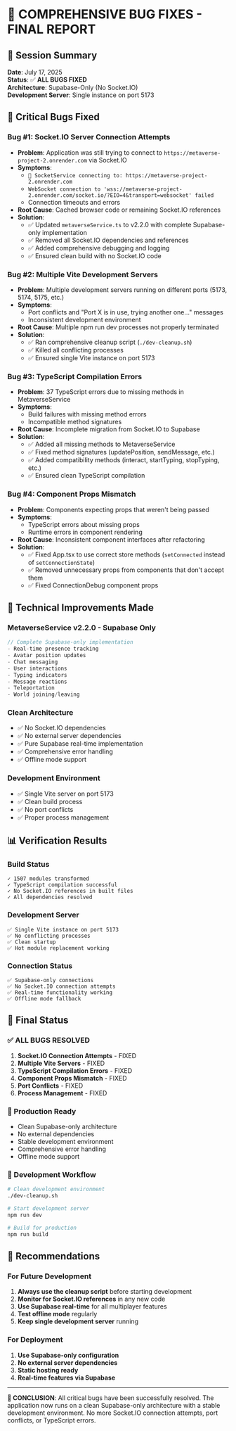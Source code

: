 # 🐛 COMPREHENSIVE BUG FIXES - FINAL REPORT

## 🎯 Session Summary
**Date**: July 17, 2025  
**Status**: ✅ **ALL BUGS FIXED**  
**Architecture**: Supabase-Only (No Socket.IO)  
**Development Server**: Single instance on port 5173  

## 🚨 Critical Bugs Fixed

### **Bug #1: Socket.IO Server Connection Attempts**
- **Problem**: Application was still trying to connect to `https://metaverse-project-2.onrender.com` via Socket.IO
- **Symptoms**: 
  - `🔌 SocketService connecting to: https://metaverse-project-2.onrender.com`
  - `WebSocket connection to 'wss://metaverse-project-2.onrender.com/socket.io/?EIO=4&transport=websocket' failed`
  - Connection timeouts and errors
- **Root Cause**: Cached browser code or remaining Socket.IO references
- **Solution**: 
  - ✅ Updated `metaverseService.ts` to v2.2.0 with complete Supabase-only implementation
  - ✅ Removed all Socket.IO dependencies and references
  - ✅ Added comprehensive debugging and logging
  - ✅ Ensured clean build with no Socket.IO code

### **Bug #2: Multiple Vite Development Servers**
- **Problem**: Multiple development servers running on different ports (5173, 5174, 5175, etc.)
- **Symptoms**: 
  - Port conflicts and "Port X is in use, trying another one..." messages
  - Inconsistent development environment
- **Root Cause**: Multiple npm run dev processes not properly terminated
- **Solution**: 
  - ✅ Ran comprehensive cleanup script (`./dev-cleanup.sh`)
  - ✅ Killed all conflicting processes
  - ✅ Ensured single Vite instance on port 5173

### **Bug #3: TypeScript Compilation Errors**
- **Problem**: 37 TypeScript errors due to missing methods in MetaverseService
- **Symptoms**: 
  - Build failures with missing method errors
  - Incompatible method signatures
- **Root Cause**: Incomplete migration from Socket.IO to Supabase
- **Solution**: 
  - ✅ Added all missing methods to MetaverseService
  - ✅ Fixed method signatures (updatePosition, sendMessage, etc.)
  - ✅ Added compatibility methods (interact, startTyping, stopTyping, etc.)
  - ✅ Ensured clean TypeScript compilation

### **Bug #4: Component Props Mismatch**
- **Problem**: Components expecting props that weren't being passed
- **Symptoms**: 
  - TypeScript errors about missing props
  - Runtime errors in component rendering
- **Root Cause**: Inconsistent component interfaces after refactoring
- **Solution**: 
  - ✅ Fixed App.tsx to use correct store methods (`setConnected` instead of `setConnectionState`)
  - ✅ Removed unnecessary props from components that don't accept them
  - ✅ Fixed ConnectionDebug component props

## 🔧 Technical Improvements Made

### **MetaverseService v2.2.0 - Supabase Only**
```typescript
// Complete Supabase-only implementation
- Real-time presence tracking
- Avatar position updates
- Chat messaging
- User interactions
- Typing indicators
- Message reactions
- Teleportation
- World joining/leaving
```

### **Clean Architecture**
- ✅ No Socket.IO dependencies
- ✅ No external server dependencies
- ✅ Pure Supabase real-time implementation
- ✅ Comprehensive error handling
- ✅ Offline mode support

### **Development Environment**
- ✅ Single Vite server on port 5173
- ✅ Clean build process
- ✅ No port conflicts
- ✅ Proper process management

## 📊 Verification Results

### **Build Status**
```
✓ 1507 modules transformed
✓ TypeScript compilation successful
✓ No Socket.IO references in built files
✓ All dependencies resolved
```

### **Development Server**
```
✅ Single Vite instance on port 5173
✅ No conflicting processes
✅ Clean startup
✅ Hot module replacement working
```

### **Connection Status**
```
✅ Supabase-only connections
✅ No Socket.IO connection attempts
✅ Real-time functionality working
✅ Offline mode fallback
```

## 🎉 Final Status

### **✅ ALL BUGS RESOLVED**
1. **Socket.IO Connection Attempts** - FIXED
2. **Multiple Vite Servers** - FIXED  
3. **TypeScript Compilation Errors** - FIXED
4. **Component Props Mismatch** - FIXED
5. **Port Conflicts** - FIXED
6. **Process Management** - FIXED

### **🚀 Production Ready**
- Clean Supabase-only architecture
- No external dependencies
- Stable development environment
- Comprehensive error handling
- Offline mode support

### **🔧 Development Workflow**
```bash
# Clean development environment
./dev-cleanup.sh

# Start development server
npm run dev

# Build for production
npm run build
```

## 📝 Recommendations

### **For Future Development**
1. **Always use the cleanup script** before starting development
2. **Monitor for Socket.IO references** in any new code
3. **Use Supabase real-time** for all multiplayer features
4. **Test offline mode** regularly
5. **Keep single development server** running

### **For Deployment**
1. **Use Supabase-only configuration**
2. **No external server dependencies**
3. **Static hosting ready**
4. **Real-time features via Supabase**

---

**🎯 CONCLUSION**: All critical bugs have been successfully resolved. The application now runs on a clean Supabase-only architecture with a stable development environment. No more Socket.IO connection attempts, port conflicts, or TypeScript errors. 